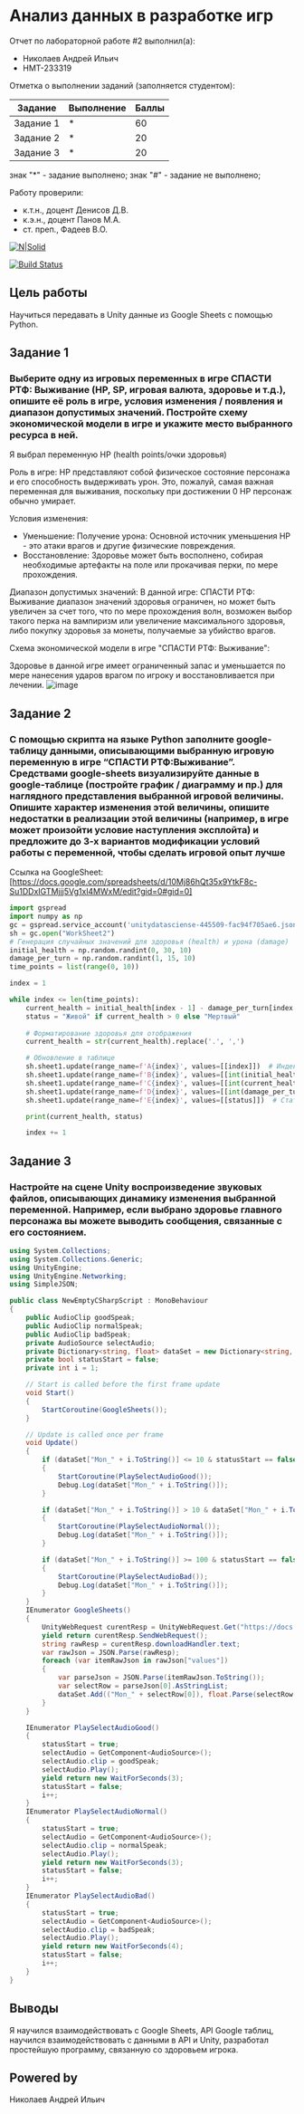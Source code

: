 # Анализ данных в разработке игр
Отчет по лабораторной работе #2 выполнил(а):
- Николаев Андрей Ильич
- НМТ-233319

Отметка о выполнении заданий (заполняется студентом):

| Задание | Выполнение | Баллы |
| ------ | ------ | ------ |
| Задание 1 | * | 60 |
| Задание 2 | * | 20 |
| Задание 3 | * | 20 |

знак "*" - задание выполнено; знак "#" - задание не выполнено;

Работу проверили:
- к.т.н., доцент Денисов Д.В.
- к.э.н., доцент Панов М.А.
- ст. преп., Фадеев В.О.

[![N|Solid](https://cldup.com/dTxpPi9lDf.thumb.png)](https://nodesource.com/products/nsolid)

[![Build Status](https://travis-ci.org/joemccann/dillinger.svg?branch=master)](https://travis-ci.org/joemccann/dillinger)


## Цель работы
Научиться передавать в Unity данные из Google Sheets с помощью Python.

## Задание 1
### Выберите одну из игровых переменных в игре СПАСТИ РТФ: Выживание (HP, SP, игровая валюта, здоровье и т.д.), опишите её роль в игре, условия изменения / появления и диапазон допустимых значений. Постройте схему экономической модели в игре и укажите место выбранного ресурса в ней.

Я выбрал переменную HP (health points/очки здоровья)

Роль в игре: HP представляют собой физическое состояние персонажа и его способность выдерживать урон. Это, пожалуй, самая важная переменная для выживания, поскольку при достижении 0 HP персонаж обычно умирает.

Условия изменения: 
- Уменьшение: Получение урона: Основной источник уменьшения HP - это атаки врагов и другие физические повреждения.
- Восстановление: Здоровье может быть восполнено, собирая необходимые артефакты на поле или прокачивая перки, по мере прохождения.
  
Диапазон допустимых значений: В данной игре: СПАСТИ РТФ: Выживание диапазон значений здоровья ограничен, но может быть увеличен за счет того, что по мере прохождения волн, возможен выбор такого перка на вампиризм или увеличение максимального здоровья, либо покупку здоровья за монеты, получаемые за убийство врагов.

Схема экономической модели в игре "СПАСТИ РТФ: Выживание":

Здоровье в данной игре имеет ограниченный запас и уменьшается по мере нанесения ударов врагом по игроку и восстановливается при лечении.
![image](https://github.com/user-attachments/assets/839c1c4b-d356-4161-914f-273d7ac51a5e)




## Задание 2
### С помощью скрипта на языке Python заполните google-таблицу данными, описывающими выбранную игровую переменную в игре “СПАСТИ РТФ:Выживание”. Средствами google-sheets визуализируйте данные в google-таблице (постройте график / диаграмму и пр.) для наглядного представления выбранной игровой величины. Опишите характер изменения этой величины, опишите недостатки в реализации этой величины (например, в игре может произойти условие наступления эксплойта) и предложите до 3-х вариантов модификации условий работы с переменной, чтобы сделать игровой опыт лучше

Ссылка на GoogleSheet: [https://docs.google.com/spreadsheets/d/10Mj86hQt35x9YtkF8c-Su1DDxIGTMjjj5Vg1xl4MWxM/edit?gid=0#gid=0]

```py
import gspread
import numpy as np
gc = gspread.service_account('unitydatasciense-445509-fac94f705ae6.json')
sh = gc.open("WorkSheet2")
# Генерация случайных значений для здоровья (health) и урона (damage)
initial_health = np.random.randint(0, 30, 10)
damage_per_turn = np.random.randint(1, 15, 10)
time_points = list(range(0, 10))

index = 1 

while index <= len(time_points):
    current_health = initial_health[index - 1] - damage_per_turn[index - 1]
    status = "Живой" if current_health > 0 else "Мертвый"
    
    # Форматирование здоровья для отображения
    current_health = str(current_health).replace('.', ',')

    # Обновление в таблице
    sh.sheet1.update(range_name=f'A{index}', values=[[index]])  # Индекс
    sh.sheet1.update(range_name=f'B{index}', values=[[int(initial_health[index - 1])]])  # Начальное здоровье
    sh.sheet1.update(range_name=f'C{index}', values=[[int(current_health)]])  # Текущее здоровье
    sh.sheet1.update(range_name=f'D{index}', values=[[int(damage_per_turn[index - 1])]])  # Урон
    sh.sheet1.update(range_name=f'E{index}', values=[[status]])  # Статус

    print(current_health, status)

    index += 1
```
## Задание 3
### Настройте на сцене Unity воспроизведение звуковых файлов, описывающих динамику изменения выбранной переменной. Например, если выбрано здоровье главного персонажа вы можете выводить сообщения, связанные с его состоянием.

```csharp
using System.Collections;
using System.Collections.Generic;
using UnityEngine;
using UnityEngine.Networking;
using SimpleJSON;

public class NewEmptyCSharpScript : MonoBehaviour
{
    public AudioClip goodSpeak;
    public AudioClip normalSpeak;
    public AudioClip badSpeak;
    private AudioSource selectAudio;
    private Dictionary<string, float> dataSet = new Dictionary<string, float>();
    private bool statusStart = false;
    private int i = 1;

    // Start is called before the first frame update
    void Start()
    {
        StartCoroutine(GoogleSheets());
    }

    // Update is called once per frame
    void Update()
    {
        if (dataSet["Mon_" + i.ToString()] <= 10 & statusStart == false & i != dataSet.Count)
        {
            StartCoroutine(PlaySelectAudioGood());
            Debug.Log(dataSet["Mon_" + i.ToString()]);
        }

        if (dataSet["Mon_" + i.ToString()] > 10 & dataSet["Mon_" + i.ToString()] < 100 & statusStart == false & i != dataSet.Count)
        {
            StartCoroutine(PlaySelectAudioNormal());
            Debug.Log(dataSet["Mon_" + i.ToString()]);
        }

        if (dataSet["Mon_" + i.ToString()] >= 100 & statusStart == false & i != dataSet.Count)
        {
            StartCoroutine(PlaySelectAudioBad());
            Debug.Log(dataSet["Mon_" + i.ToString()]);
        }
    }
    IEnumerator GoogleSheets()
    {
        UnityWebRequest curentResp = UnityWebRequest.Get("https://docs.google.com/spreadsheets/d/10Mj86hQt35x9YtkF8c-Su1DDxIGTMjjj5Vg1xl4MWxM/values/Лист1?key=AIzaSyDUPzM91xk_c6d8NNXn164e0rr2kB-MF5g");
        yield return curentResp.SendWebRequest();
        string rawResp = curentResp.downloadHandler.text;
        var rawJson = JSON.Parse(rawResp);
        foreach (var itemRawJson in rawJson["values"])
        {
            var parseJson = JSON.Parse(itemRawJson.ToString());
            var selectRow = parseJson[0].AsStringList;
            dataSet.Add(("Mon_" + selectRow[0]), float.Parse(selectRow[2]));
        }
    }

    IEnumerator PlaySelectAudioGood()
    {
        statusStart = true;
        selectAudio = GetComponent<AudioSource>();
        selectAudio.clip = goodSpeak;
        selectAudio.Play();
        yield return new WaitForSeconds(3);
        statusStart = false;
        i++;
    }
    IEnumerator PlaySelectAudioNormal()
    {
        statusStart = true;
        selectAudio = GetComponent<AudioSource>();
        selectAudio.clip = normalSpeak;
        selectAudio.Play();
        yield return new WaitForSeconds(3);
        statusStart = false;
        i++;
    }
    IEnumerator PlaySelectAudioBad()
    {
        statusStart = true;
        selectAudio = GetComponent<AudioSource>();
        selectAudio.clip = badSpeak;
        selectAudio.Play();
        yield return new WaitForSeconds(4);
        statusStart = false;
        i++;
    }
}
```

## Выводы
Я научился взаимодействовать с Google Sheets, API Google таблиц, научился взаимодействовать с данными в API и Unity, разработал простейшую программу, связанную со здоровьем игрока.

## Powered by
Николаев Андрей Ильич
